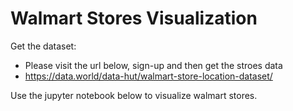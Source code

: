# Walmart Stores Visualization #

Get the dataset:
- Please visit the url below, sign-up and then get the stroes data
- https://data.world/data-hut/walmart-store-location-dataset/

Use the jupyter notebook below to visualize walmart stores.

